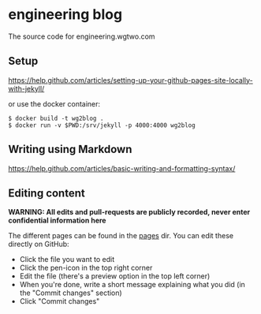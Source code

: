 # engineering blog
The source code for engineering.wgtwo.com

## Setup
https://help.github.com/articles/setting-up-your-github-pages-site-locally-with-jekyll/

or use the docker container:
```
$ docker build -t wg2blog .
$ docker run -v $PWD:/srv/jekyll -p 4000:4000 wg2blog
```


## Writing using Markdown
https://help.github.com/articles/basic-writing-and-formatting-syntax/

## Editing content

**WARNING: All edits and pull-requests are publicly recorded, never enter confidential information here**

The different pages can be found in the [pages](https://github.com/omnicate/omnicate.github.io/tree/master/pages) dir. You can edit these directly on GitHub: 

* Click the file you want to edit
* Click the pen-icon in the top right corner 
* Edit the file (there's a preview option in the top left corner)
* When you're done, write a short message explaining what you did (in the "Commit changes" section)
* Click "Commit changes"

